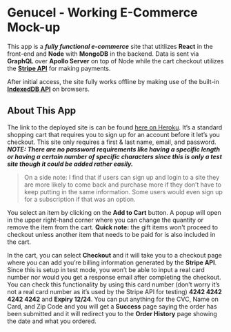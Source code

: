 # Genucel - Working E-Commerce Mock-up

This app is a _**fully functional e-commerce**_ site that utitlizes **React** in the front-end and **Node** with **MongoDB** in the backend. Data is sent via **GraphQL** over **Apollo Server** on top of Node while the cart checkout utilizes the [**Stripe API**](https://stripe.com/docs/api "Stripe API Docs") for making payments.

After initial access, the site fully works offline by making use of the built-in [**IndexedDB API**](https://developer.mozilla.org/en-US/docs/Web/API/IndexedDB_API/Using_IndexedDB "Using IndexedDB") on browsers.

## About This App
The link to the deployed site is can be found [here on Heroku](https://ancient-retreat-32530.herokuapp.com/ "Genucel E-Commerce"). It’s a standard shopping cart that requires you to sign up for an account before it let’s you checkout. This site only requires a first & last name, email, and password. _**NOTE: There are no password requirements like having a specific length or having a certain number of specific characters since this is only a test site though it could be added rather easily.**_

> On a side note: I find that if users can sign up and login to a site they are more likely to come back and purchase more if they don’t have to keep putting in the same information. Some users would even sign up for a subscription if that was an option.

You select an item by clicking on the **Add to Cart** button. A popup will open in the upper right-hand corner where you can change the quantity or remove the item from the cart. **Quick note:** the gift items won't proceed to checkout unless another item that needs to be paid for is also included in the cart.

In the cart, you can select **Checkout** and it will take you to a checkout page where you can add you’re billing information generated by the **Stripe API**. Since this is setup in test mode, you won’t be able to input a real card number nor would you get a response email after completing the checkout. You can check this functionality by using this card number (don’t worry it’s not a real card number as it’s used by the Stripe API for testing) **4242 4242 4242 4242** and **Expiry 12/24**. You can put anything for the CVC, Name on Card, and Zip Code and you will get a **Success** page saying the order has been submitted and it will redirect you to the **Order History** page showing the date and what you ordered.